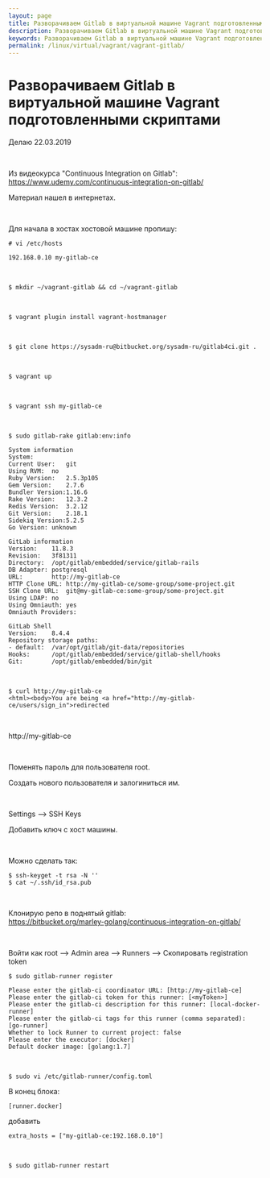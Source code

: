 ```yaml
---
layout: page
title: Разворачиваем Gitlab в виртуальной машине Vagrant подготовленными скриптами
description: Разворачиваем Gitlab в виртуальной машине Vagrant подготовленными скриптами
keywords: Разворачиваем Gitlab в виртуальной машине Vagrant подготовленными скриптами
permalink: /linux/virtual/vagrant/vagrant-gitlab/
---
```


# Разворачиваем Gitlab в виртуальной машине Vagrant подготовленными скриптами

Делаю 22.03.2019

<br/>

Из видеокурса "Continuous Integration on Gitlab":  
https://www.udemy.com/continuous-integration-on-gitlab/

Материал нашел в интернетах.

<br/>

Для начала в хостах хостовой машине пропишу:

    # vi /etc/hosts

    192.168.0.10 my-gitlab-ce

<br/>

    $ mkdir ~/vagrant-gitlab && cd ~/vagrant-gitlab

<br/>

    $ vagrant plugin install vagrant-hostmanager

<br/>

    $ git clone https://sysadm-ru@bitbucket.org/sysadm-ru/gitlab4ci.git .

<br/>

    $ vagrant up

 <br/>

    $ vagrant ssh my-gitlab-ce

 <br/>

    $ sudo gitlab-rake gitlab:env:info

    System information
    System:
    Current User:	git
    Using RVM:	no
    Ruby Version:	2.5.3p105
    Gem Version:	2.7.6
    Bundler Version:1.16.6
    Rake Version:	12.3.2
    Redis Version:	3.2.12
    Git Version:	2.18.1
    Sidekiq Version:5.2.5
    Go Version:	unknown

    GitLab information
    Version:	11.8.3
    Revision:	3f81311
    Directory:	/opt/gitlab/embedded/service/gitlab-rails
    DB Adapter:	postgresql
    URL:		http://my-gitlab-ce
    HTTP Clone URL:	http://my-gitlab-ce/some-group/some-project.git
    SSH Clone URL:	git@my-gitlab-ce:some-group/some-project.git
    Using LDAP:	no
    Using Omniauth:	yes
    Omniauth Providers:

    GitLab Shell
    Version:	8.4.4
    Repository storage paths:
    - default: 	/var/opt/gitlab/git-data/repositories
    Hooks:		/opt/gitlab/embedded/service/gitlab-shell/hooks
    Git:		/opt/gitlab/embedded/bin/git

<br/>

    $ curl http://my-gitlab-ce
    <html><body>You are being <a href="http://my-gitlab-ce/users/sign_in">redirected

<br/>

http://my-gitlab-ce

<br/>

Поменять пароль для пользователя root.

Создать нового пользователя и залогиниться им.

<br/>

Settings --> SSH Keys

Добавить ключ с хост машины.

<br/>

Можно сделать так:

    $ ssh-keyget -t rsa -N ''
    $ cat ~/.ssh/id_rsa.pub

<br/>

Клонирую репо в поднятый gitlab:  
https://bitbucket.org/marley-golang/continuous-integration-on-gitlab/

<br/>

Войти как root --> Admin area --> Runners --> Скопировать registration token

    $ sudo gitlab-runner register

    Please enter the gitlab-ci coordinator URL: [http://my-gitlab-ce]
    Please enter the gitlab-ci token for this runner: [<myToken>]
    Please enter the gitlab-ci description for this runner: [local-docker-runner]
    Please enter the gitlab-ci tags for this runner (comma separated): [go-runner]
    Whether to lock Runner to current project: false
    Please enter the executor: [docker]
    Default docker image: [golang:1.7]

<br/>

    $ sudo vi /etc/gitlab-runner/config.toml

В конец блока:

    [runner.docker]

добавить

    extra_hosts = ["my-gitlab-ce:192.168.0.10"]

<br/>

    $ sudo gitlab-runner restart

